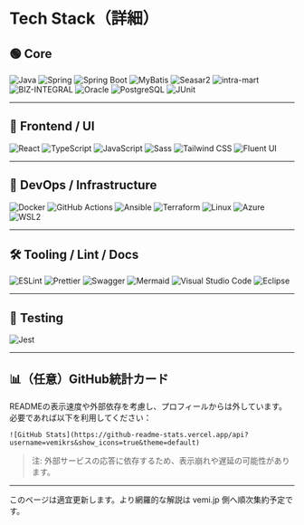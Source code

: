 # Tech Stack（詳細）

## 🟢 Core

![Java](https://img.shields.io/badge/Java-ED8B00?style=for-the-badge&logo=openjdk&logoColor=white)
![Spring](https://img.shields.io/badge/Spring-6DB33F?style=for-the-badge&logo=spring&logoColor=white)
![Spring Boot](https://img.shields.io/badge/Spring_Boot-6DB33F?style=for-the-badge&logo=spring-boot&logoColor=white)
![MyBatis](https://img.shields.io/badge/MyBatis-000000?style=for-the-badge&logo=apache&logoColor=white)
![Seasar2](https://img.shields.io/badge/Seasar2-0A0A0A?style=for-the-badge&logo=data&logoColor=white)
![intra-mart](https://img.shields.io/badge/intra--mart-007ACC?style=for-the-badge&logo=enterprise&logoColor=white)
![BIZ-INTEGRAL](https://img.shields.io/badge/BIZ--INTEGRAL-1D428A?style=for-the-badge&logo=archlinux&logoColor=white)
![Oracle](https://img.shields.io/badge/Oracle-F80000?style=for-the-badge&logo=oracle&logoColor=white)
![PostgreSQL](https://img.shields.io/badge/PostgreSQL-336791?style=for-the-badge&logo=postgresql&logoColor=white)
![JUnit](https://img.shields.io/badge/JUnit-25A162?style=for-the-badge&logo=java&logoColor=white)

---

## 🧩 Frontend / UI

![React](https://img.shields.io/badge/React-20232A?style=for-the-badge&logo=react&logoColor=61DAFB)
![TypeScript](https://img.shields.io/badge/TypeScript-007ACC?style=for-the-badge&logo=typescript&logoColor=white)
![JavaScript](https://img.shields.io/badge/JavaScript-F7DF1E?style=for-the-badge&logo=javascript&logoColor=black)
![Sass](https://img.shields.io/badge/Sass-CC6699?style=for-the-badge&logo=sass&logoColor=white)
![Tailwind CSS](https://img.shields.io/badge/Tailwind_CSS-06B6D4?style=for-the-badge&logo=tailwindcss&logoColor=white)
![Fluent UI](https://img.shields.io/badge/Fluent_UI-0078D4?style=for-the-badge&logo=microsoft&logoColor=white)

---

## 🔧 DevOps / Infrastructure

![Docker](https://img.shields.io/badge/Docker-2496ED?style=for-the-badge&logo=docker&logoColor=white)
![GitHub Actions](https://img.shields.io/badge/GitHub_Actions-2088FF?style=for-the-badge&logo=github-actions&logoColor=white)
![Ansible](https://img.shields.io/badge/Ansible-000000?style=for-the-badge&logo=ansible&logoColor=white)
![Terraform](https://img.shields.io/badge/Terraform-7B42BC?style=for-the-badge&logo=terraform&logoColor=white)
![Linux](https://img.shields.io/badge/Linux_Server-333?style=for-the-badge&logo=linux&logoColor=white)
![Azure](https://img.shields.io/badge/Azure-0078D4?style=for-the-badge&logo=microsoftazure&logoColor=white)
![WSL2](https://img.shields.io/badge/WSL2-4EAA25?style=for-the-badge&logo=linux&logoColor=white)

---

## 🛠 Tooling / Lint / Docs

![ESLint](https://img.shields.io/badge/ESLint-4B32C3?style=for-the-badge&logo=eslint&logoColor=white)
![Prettier](https://img.shields.io/badge/Prettier-F7B93E?style=for-the-badge&logo=prettier&logoColor=black)
![Swagger](https://img.shields.io/badge/Swagger-85EA2D?style=for-the-badge&logo=swagger&logoColor=black)
![Mermaid](https://img.shields.io/badge/Mermaid-1E4C8C?style=for-the-badge&logo=mermaid&logoColor=white)
![Visual Studio Code](https://img.shields.io/badge/VSCode-007ACC?style=for-the-badge&logo=visualstudiocode&logoColor=white)
![Eclipse](https://img.shields.io/badge/Eclipse_IDE-2C2255?style=for-the-badge&logo=eclipseide&logoColor=white)

---

## 🧪 Testing

![Jest](https://img.shields.io/badge/Jest-C21325?style=for-the-badge&logo=jest&logoColor=white)

---

## 📊（任意）GitHub統計カード

READMEの表示速度や外部依存を考慮し、プロフィールからは外しています。必要であれば以下を利用してください：

```
![GitHub Stats](https://github-readme-stats.vercel.app/api?username=vemikrs&show_icons=true&theme=default)
```

> 注: 外部サービスの応答に依存するため、表示崩れや遅延の可能性があります。

---

このページは適宜更新します。より網羅的な解説は vemi.jp 側へ順次集約予定です。
